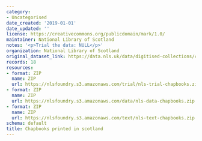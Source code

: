 ```yaml
---
category:
- Uncategorised
date_created: '2019-01-01'
date_updated: ''
license: https://creativecommons.org/publicdomain/mark/1.0/
maintainer: National Library of Scotland
notes: '<p>Trial the data: NULL</p>'
organization: National Library of Scotland
original_dataset_link: https://data.nls.uk/data/digitised-collections/chapbooks-printed-in-scotland/
records: 18
resources:
- format: ZIP
  name: ZIP
  url: https://nlsfoundry.s3.amazonaws.com/trial/nls-trial-chapbooks.zip
- format: ZIP
  name: ZIP
  url: https://nlsfoundry.s3.amazonaws.com/data/nls-data-chapbooks.zip
- format: ZIP
  name: ZIP
  url: https://nlsfoundry.s3.amazonaws.com/text/nls-text-chapbooks.zip
schema: default
title: Chapbooks printed in scotland
---
```

